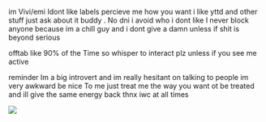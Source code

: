 im Vivi/emi Idont like labels percieve me how you want i like yttd and other stuff just ask about it buddy . No dni i avoid who i dont like I never block anyone because im a chill guy and i dont give a damn unless if shit is beyond serious 

offtab like 90% of the Time so whisper to interact plz unless if you see me active

reminder Im a big introvert and im really hesitant on talking to people im very awkward be nice To me just treat me the way you want ot be treated and ill give the same energy back thnx  iwc at all times 

![](https://komarev.com/ghpvc/?username=kimigashine&color=69954e&style=flat&label=freaks&base=1158)
